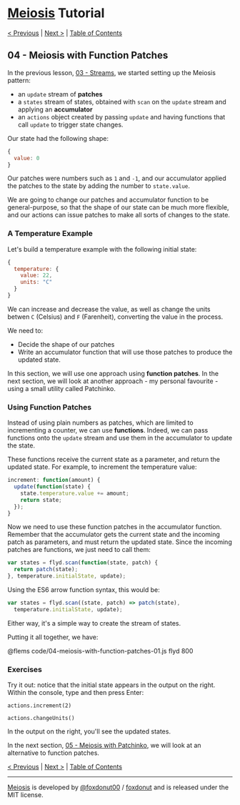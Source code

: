 # [Meiosis](https://meiosis.js.org) Tutorial

[< Previous](03-streams.html) |
[Next >](05-meiosis-with-patchinko.html) |
[Table of Contents](toc.html)

## 04 - Meiosis with Function Patches

In the previous lesson, [03 - Streams](03-streams.html), we started setting up the
Meiosis pattern:

- an `update` stream of **patches**
- a `states` stream of states, obtained with `scan` on the `update` stream and applying
an **accumulator**
- an `actions` object created by passing `update` and having functions that call `update`
to trigger state changes.

Our state had the following shape:

```js
{
  value: 0
}
```

Our patches were numbers such as `1` and `-1`, and our accumulator applied the patches to the
state by adding the number to `state.value`.

We are going to change our patches and accumulator function to be general-purpose, so that the
shape of our state can be much more flexible, and our actions can issue patches to make all sorts
of changes to the state.

### A Temperature Example

Let's build a temperature example with the following initial state:

```js
{
  temperature: {
    value: 22,
    units: "C"
  }
}
```

We can increase and decrease the value, as well as change the units betwen `C` (Celsius) and
`F` (Farenheit), converting the value in the process.

We need to:

- Decide the shape of our patches
- Write an accumulator function that will use those patches to produce the updated state.

In this section, we will use one approach using **function patches**. In the next section, we
will look at another approach - my personal favourite - using a small utility called Patchinko.

### Using Function Patches

Instead of using plain numbers as patches, which are limited to incrementing a counter, we can
use **functions**. Indeed, we can pass functions onto the `update` stream and use them in the
accumulator to update the state.

These functions receive the current state as a parameter, and return the updated state.
For example, to increment the temperature value:

```js
increment: function(amount) {
  update(function(state) {
    state.temperature.value += amount;
    return state;
  });
}
```

Now we need to use these function patches in the accumulator function. Remember that the
accumulator gets the current state and the incoming patch as parameters, and must return the
updated state. Since the incoming patches are functions, we just need to call them:

```js
var states = flyd.scan(function(state, patch) {
  return patch(state);
}, temperature.initialState, update);
```

Using the ES6 arrow function syntax, this would be:

```js
var states = flyd.scan((state, patch) => patch(state),
  temperature.initialState, update);
```

Either way, it's a simple way to create the stream of states.

Putting it all together, we have:

@flems code/04-meiosis-with-function-patches-01.js flyd 800

### Exercises

Try it out: notice that the initial state appears in the output on the right. Within the console,
type and then press Enter:

`actions.increment(2)`

`actions.changeUnits()`

In the output on the right, you'll see the updated states.

In the next section, [05 - Meiosis with Patchinko](05-meiosis-with-patchinko.html), we will look
at an alternative to function patches.

[< Previous](03-streams.html) |
[Next >](05-meiosis-with-patchinko.html) |
[Table of Contents](toc.html)

-----

[Meiosis](https://meiosis.js.org) is developed by [@foxdonut00](http://twitter.com/foxdonut00) / [foxdonut](https://github.com/foxdonut) and is released under the MIT license.
